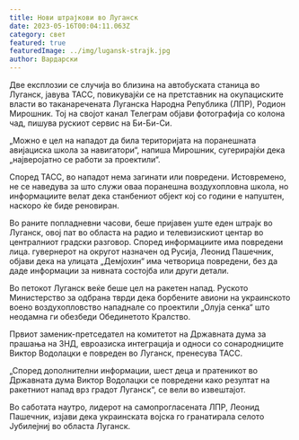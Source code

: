 ```yaml
---
title: Нови штрајкови во Луганск
date: 2023-05-16T00:04:11.063Z
category: свет
featured: true
featuredImage: ../img/lugansk-strajk.jpg
author: Вардарски
---
```

Две експлозии се случија во близина на автобуската станица во Луганск, јавува ТАСС, повикувајќи се на претставник на окупациските власти во таканаречената Луганска Народна Република (ЛПР), Родион Мирошник. Тој на својот канал Телеграм објави фотографија со колона чад, пишува рускиот сервис на Би-Би-Си.

„Можно е цел на нападот да била територијата на поранешната авијациска школа за навигатори“, напиша Мирошник, сугерирајќи дека „најверојатно се работи за проектили“.

Според ТАСС, во нападот нема загинати или повредени. Истовремено, не се наведува за што служи оваа поранешна воздухопловна школа, но информациите велат дека станбениот објект кој со години е напуштен, наскоро ќе биде реновиран.

Во раните попладневни часови, беше пријавен уште еден штрајк во Луганск, овој пат во областа на радио и телевизискиот центар во централниот градски разговор. Според информациите има повредени лица. гувернерот на округот назначен од Русија, Леонид Пашечник, објави дека на улицата „Демјохин“ има четворица повредени, без да даде информации за нивната состојба или други детали.

Во петокот Луганск веќе беше цел на ракетен напад. Руското Министерство за одбрана тврди дека борбените авиони на украинското воено воздухопловство нападнале со проектили „Олуја сенка“ што неодамна ги обезбеди Обединетото Кралство.

Првиот заменик-претседател на комитетот на Државната дума за прашања на ЗНД, евроазиска интеграција и односи со сонародниците Виктор Водолацки е повреден во Луганск, пренесува ТАСС.

„Според дополнителни информации, шест деца и пратеникот во Државната дума Виктор Водолацки се повредени како резултат на ракетниот напад врз градот Луганск“, се вели во извештајот.

Во саботата наутро, лидерот на самопрогласената ЛПР, Леонид Пашечник, изјави дека украинската војска го гранатирала селото Јубилејниј во областа Луганск.
